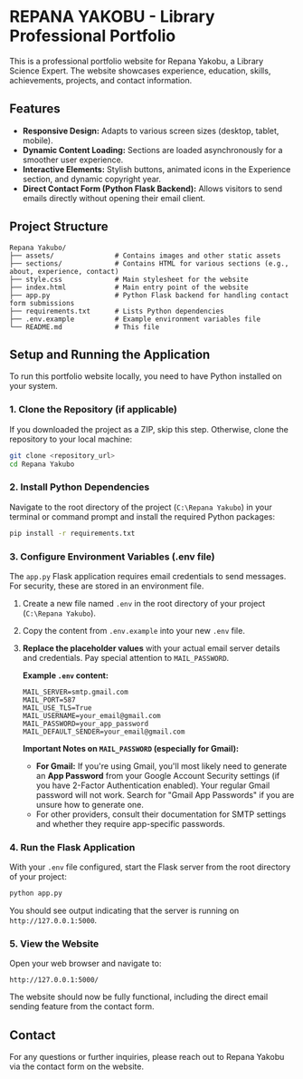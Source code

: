# REPANA YAKOBU - Library Professional Portfolio

This is a professional portfolio website for Repana Yakobu, a Library Science Expert. The website showcases experience, education, skills, achievements, projects, and contact information.

## Features

*   **Responsive Design:** Adapts to various screen sizes (desktop, tablet, mobile).
*   **Dynamic Content Loading:** Sections are loaded asynchronously for a smoother user experience.
*   **Interactive Elements:** Stylish buttons, animated icons in the Experience section, and dynamic copyright year.
*   **Direct Contact Form (Python Flask Backend):** Allows visitors to send emails directly without opening their email client.

## Project Structure

```
Repana Yakubo/
├── assets/               # Contains images and other static assets
├── sections/             # Contains HTML for various sections (e.g., about, experience, contact)
├── style.css             # Main stylesheet for the website
├── index.html            # Main entry point of the website
├── app.py                # Python Flask backend for handling contact form submissions
├── requirements.txt      # Lists Python dependencies
├── .env.example          # Example environment variables file
└── README.md             # This file
```

## Setup and Running the Application

To run this portfolio website locally, you need to have Python installed on your system.

### 1. Clone the Repository (if applicable)

If you downloaded the project as a ZIP, skip this step. Otherwise, clone the repository to your local machine:

```bash
git clone <repository_url>
cd Repana Yakubo
```

### 2. Install Python Dependencies

Navigate to the root directory of the project (`C:\Repana Yakubo`) in your terminal or command prompt and install the required Python packages:

```bash
pip install -r requirements.txt
```

### 3. Configure Environment Variables (.env file)

The `app.py` Flask application requires email credentials to send messages. For security, these are stored in an environment file.

1.  Create a new file named `.env` in the root directory of your project (`C:\Repana Yakubo`).
2.  Copy the content from `.env.example` into your new `.env` file.
3.  **Replace the placeholder values** with your actual email server details and credentials. Pay special attention to `MAIL_PASSWORD`.

    **Example `.env` content:**
    ```env
    MAIL_SERVER=smtp.gmail.com
    MAIL_PORT=587
    MAIL_USE_TLS=True
    MAIL_USERNAME=your_email@gmail.com
    MAIL_PASSWORD=your_app_password
    MAIL_DEFAULT_SENDER=your_email@gmail.com
    ```

    **Important Notes on `MAIL_PASSWORD` (especially for Gmail):**

    *   **For Gmail:** If you're using Gmail, you'll most likely need to generate an **App Password** from your Google Account Security settings (if you have 2-Factor Authentication enabled). Your regular Gmail password will not work. Search for "Gmail App Passwords" if you are unsure how to generate one.
    *   For other providers, consult their documentation for SMTP settings and whether they require app-specific passwords.

### 4. Run the Flask Application

With your `.env` file configured, start the Flask server from the root directory of your project:

```bash
python app.py
```

You should see output indicating that the server is running on `http://127.0.0.1:5000`.

### 5. View the Website

Open your web browser and navigate to:

```
http://127.0.0.1:5000/
```

The website should now be fully functional, including the direct email sending feature from the contact form.

## Contact

For any questions or further inquiries, please reach out to Repana Yakobu via the contact form on the website. 